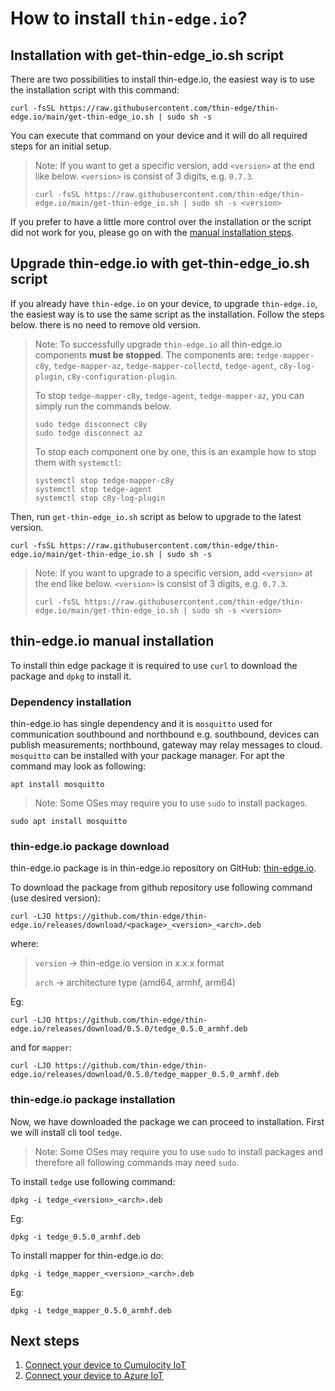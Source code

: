 # How to install `thin-edge.io`?

## Installation with get-thin-edge_io.sh script

There are two possibilities to install thin-edge.io, the easiest way is to use the installation script with this command:

```shell
curl -fsSL https://raw.githubusercontent.com/thin-edge/thin-edge.io/main/get-thin-edge_io.sh | sudo sh -s
```

You can execute that command on your device and it will do all required steps for an initial setup.

> Note: If you want to get a specific version, add `<version>` at the end like below. 
> `<version>` is consist of 3 digits, e.g. `0.7.3`.
> ```shell
> curl -fsSL https://raw.githubusercontent.com/thin-edge/thin-edge.io/main/get-thin-edge_io.sh | sudo sh -s <version>
> ```

If you prefer to have a little more control over the installation or the script did not work for you,
please go on with the [manual installation steps](#manual-installation-steps).

## Upgrade thin-edge.io with get-thin-edge_io.sh script

If you already have `thin-edge.io` on your device, to upgrade `thin-edge.io`,
the easiest way is to use the same script as the installation. Follow the steps below.
there is no need to remove old version.

> Note: To successfully upgrade `thin-edge.io` all thin-edge.io components **must be stopped**. The components are:
> `tedge-mapper-c8y`, `tedge-mapper-az`, `tedge-mapper-collectd`, `tedge-agent`, `c8y-log-plugin`, `c8y-configuration-plugin`.
>
> To stop `tedge-mapper-c8y`, `tedge-agent`, `tedge-mapper-az`, you can simply run the commands below.
> 
> ```shell
> sudo tedge disconnect c8y
> sudo tedge disconnect az
> ```
> 
> To stop each component one by one, this is an example how to stop them with `systemctl`:
> 
> ```shell
> systemctl stop tedge-mapper-c8y
> systemctl stop tedge-agent
> systemctl stop c8y-log-plugin
> ```

Then, run `get-thin-edge_io.sh` script as below to upgrade to the latest version.

```shell
curl -fsSL https://raw.githubusercontent.com/thin-edge/thin-edge.io/main/get-thin-edge_io.sh | sudo sh -s
```

> Note: If you want to upgrade to a specific version, add `<version>` at the end like below.
> `<version>` is consist of 3 digits, e.g. `0.7.3`.
> ```shell
> curl -fsSL https://raw.githubusercontent.com/thin-edge/thin-edge.io/main/get-thin-edge_io.sh | sudo sh -s <version>
> ```

## thin-edge.io manual installation

To install thin edge package it is required to use `curl` to download the package and `dpkg` to install it.

### Dependency installation

thin-edge.io has single dependency and it is `mosquitto` used for communication southbound and northbound e.g. southbound, devices can publish measurements; northbound, gateway may relay messages to cloud.
`mosquitto` can be installed with your package manager. For apt the command may look as following:

```shell
apt install mosquitto
```

> Note: Some OSes may require you to use `sudo` to install packages.

```shell
sudo apt install mosquitto
```

### thin-edge.io package download

thin-edge.io package is in thin-edge.io repository on GitHub: [thin-edge.io](https://github.com/thin-edge/thin-edge.io/releases).

To download the package from github repository use following command (use desired version):

```shell
curl -LJO https://github.com/thin-edge/thin-edge.io/releases/download/<package>_<version>_<arch>.deb
```

where:
> `version` -> thin-edge.io version in x.x.x format
>
> `arch` -> architecture type (amd64, armhf, arm64)

Eg:

```shell
curl -LJO https://github.com/thin-edge/thin-edge.io/releases/download/0.5.0/tedge_0.5.0_armhf.deb
```

and for `mapper`:

```shell
curl -LJO https://github.com/thin-edge/thin-edge.io/releases/download/0.5.0/tedge_mapper_0.5.0_armhf.deb
```

### thin-edge.io package installation

Now, we have downloaded the package we can proceed to installation. First we will install cli tool `tedge`.

> Note: Some OSes may require you to use `sudo` to install packages and therefore all following commands may need `sudo`.

To install `tedge` use following command:

```shell
dpkg -i tedge_<version>_<arch>.deb
```

Eg:

```shell
dpkg -i tedge_0.5.0_armhf.deb
```

To install mapper for thin-edge.io do:

```shell
dpkg -i tedge_mapper_<version>_<arch>.deb
```

Eg:

```shell
dpkg -i tedge_mapper_0.5.0_armhf.deb
```

## Next steps

1. [Connect your device to Cumulocity IoT](../tutorials/connect-c8y.md)
2. [Connect your device to Azure IoT](../tutorials/connect-azure.md)
